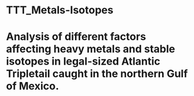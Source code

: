 # TTT_Metals-Isotopes

# Analysis of different factors affecting heavy metals and stable isotopes in legal-sized Atlantic Tripletail caught in the northern Gulf of Mexico.
